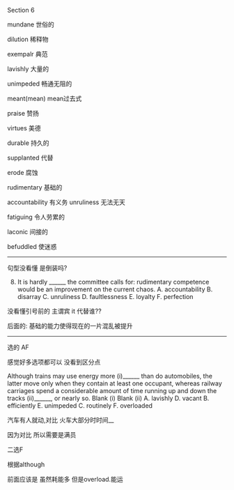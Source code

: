 Section 6

mundane	世俗的

dilution	稀释物

exempalr	典范

lavishly	大量的

unimpeded	畅通无阻的

meant(mean)	mean过去式

praise	赞扬

virtues	美德

durable	持久的

supplanted	代替

erode	腐蚀

rudimentary	基础的

accountability	有义务
unruliness	无法无天

fatiguing 	令人劳累的

laconic	间接的

befuddled	使迷惑



----

句型没看懂 是倒装吗?

8. It is hardly ______ the committee calls for: rudimentary competence would be an improvement on the current chaos.
   A. accountability
   B. disarray
   C. unruliness
   D. faultlessness
   E. loyalty
   F. perfection

  没看懂引号前的 主谓宾 it 代替谁??

  后面的: 基础的能力使得现在的一片混乱被提升

----

选的 AF

感觉好多选项都可以  没看到区分点

Although trains may use energy more (i)______ than do automobiles, the latter move only when they contain at least one occupant, whereas railway carriages spend a considerable amount of time running up and down the tracks (ii)______, or nearly so.
Blank (i) Blank (ii)
A. lavishly D. vacant
B. efficiently E. unimpeded
C. routinely F. overloaded



汽车有人就动,对比 火车大部分时时间__

因为对比 所以需要是满员

二选F

根据although

前面应该是 虽然耗能多 但是overload.能运